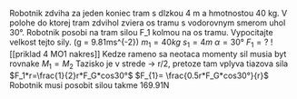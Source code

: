 Robotnik zdviha za jeden koniec tram s dlzkou 4 m a hmotnostou 40 kg. V polohe do ktorej tram zdvihol zviera os tramu s vodorovnym smerom uhol 30°. Robotnik posobi na tram silou F_1 kolmou na os tramu. Vypocitajte velkost tejto sily. (g = 9.81ms^{-2})
$m_1=40kg$
$s_1=4m$
$\alpha = 30°$
$F_1=?$
![[priklad 4 MO1 nakres]]
Kedze rameno sa neotaca momenty sil musia byt rovnake
$M_1=M_2$
Tazisko je v strede -> r/2, pretoze tam vplyva tiazova sila
$F_1*r=\frac{1}{2}r*F_G*cos30°$
$F_{1}= \frac{0.5r*F_G*cos30°}{r}$
Robotnik musi posobit silou takme 169.91N